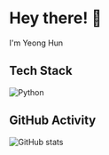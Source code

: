 <!-- 프로필 소개 -->
# Hey there! 👋
I'm Yeong Hun

<!-- 기술 스택 -->
## Tech Stack
![Python](https://img.shields.io/badge/Python-3776AB?style=flat-square&logo=python&logoColor=white)


<!-- GitHub 활동 -->
## GitHub Activity
![GitHub stats](https://github-readme-stats.vercel.app/api?username=ssafyguy&show_icons=true&theme=radical)